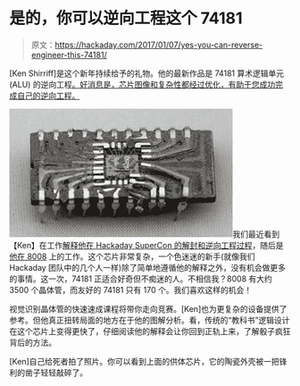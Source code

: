 # 是的，你可以逆向工程这个 74181

> 原文：<https://hackaday.com/2017/01/07/yes-you-can-reverse-engineer-this-74181/>

[Ken Shirriff]是这个新年持续给予的礼物。他的最新作品是 74181 算术逻辑单元(ALU) 的逆向工程[。好消息是，芯片图像和复杂性都经过优化，有助于您成功完成自己的逆向工程。](http://www.righto.com/2017/01/die-photos-and-reverse-engineering.html)

![74181-opened](img/112fc58b978973699fff6880a02db5c9.png)我们最近看到【Ken】在工作[解释他在 Hackaday SuperCon 的解封和逆向工程过程](http://hackaday.com/2016/12/27/ken-shirriff-takes-us-inside-the-ic-for-fun/)，随后是[他在 8008](http://hackaday.com/2016/12/31/8008-exposed/) 上的工作。这个芯片非常复杂，一个色迷迷的新手(就像我们 Hackaday 团队中的几个人一样)除了简单地遵循他的解释之外，没有机会做更多的事情。这一次，74181 正适合好奇但不痴迷的人。不相信我？8008 有大约 3500 个晶体管，而友好的 74181 只有 170 个。我们喜欢这样的机会！

视觉识别晶体管的快速速成课程将带你走向竞赛。[Ken]也为更复杂的设备提供了参考。但他真正扭转局面的地方在于他的图解分析。看，传统的“教科书”逻辑设计在这个芯片上变得更快了，仔细阅读他的解释会让你回到正轨上来，了解骰子疯狂背后的方法。

[Ken]自己给死者拍了照片。你可以看到上面的供体芯片，它的陶瓷外壳被一把锋利的凿子轻轻敲碎了。